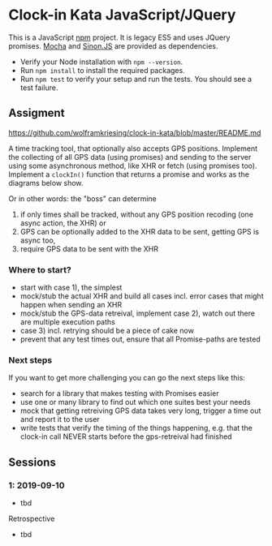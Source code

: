 # Clock-in Kata JavaScript/JQuery

This is a JavaScript [npm](https://www.npmjs.com/) project.
It is legacy ES5 and uses JQuery promises.
[Mocha](https://mochajs.org/) and [Sinon.JS](http://sinonjs.org/)
are provided as dependencies.

* Verify your Node installation with `npm --version`.
* Run `npm install` to install the required packages.
* Run `npm test` to verify your setup and run the tests. You should see a test failure.

## Assigment

https://github.com/wolframkriesing/clock-in-kata/blob/master/README.md

A time tracking tool, that optionally also accepts GPS positions.
Implement the collecting of all GPS data (using promises) and sending to the server using some asynchronous method, like XHR or fetch (using promises too).
Implement a `clockIn()` function that returns a promise and works as the diagrams below show.

Or in other words: the "boss" can determine

1) if only times shall be tracked, without any GPS position recoding (one async action, the XHR) or
2) GPS can be optionally added to the XHR data to be sent, getting GPS is async too,
3) require GPS data to be sent with the XHR

### Where to start?

* start with case 1), the simplest
* mock/stub the actual XHR and build all cases incl. error cases that might happen when sending an XHR
* mock/stub the GPS-data retreival, implement case 2), watch out there are multiple execution paths
* case 3) incl. retrying should be a piece of cake now
* prevent that any test times out, ensure that all Promise-paths are tested

### Next steps

If you want to get more challenging you can go the next steps like this:

* search for a library that makes testing with Promises easier
* use one or many library to find out which one suites best your needs
* mock that getting retreiving GPS data takes very long, trigger a time out
  and report it to the user
* write tests that verify the timing of the things happening, e.g.
  that the clock-in call NEVER starts before the gps-retreival had
  finished

## Sessions

### 1: 2019-09-10

* tbd

Retrospective

* tbd


